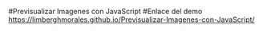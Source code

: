 #Previsualizar Imagenes con JavaScript
#Enlace del demo 
https://limberghmorales.github.io/Previsualizar-Imagenes-con-JavaScript/
